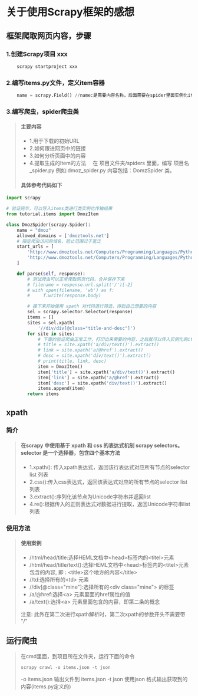 # 关于使用Scrapy框架的感想

## 框架爬取网页内容，步骤

### 1.创建Scrapy项目 xxx
  
```cmd
    scrapy startproject xxx
```

### 2.编写items.py文件，定义item容器

```Python
    name = scrapy.Field() //name:是需要内容名称，后面需要在spider里面实例化items，name就是保存的变量，类的名字，最好是爬虫名字例如 DmozItem
```

### 3.编写爬虫，spider爬虫类

>#### 主要内容
>
>* 1.用于下载的初始URL
>* 2.如何跟进网页中的链接
>* 3.如何分析页面中的内容
>* 4.提取生成的Item的方法
>&emsp;在 项目文件夹/spiders 里面，编写 项目名_spider.py 例如:dmoz_spider.py 内容包括：DomzSpider 类。  
>
>#### 具体参考代码如下  

```python
import scrapy

# 验证完毕，可以导入items类进行类实例化传输结果
from tutorial.items import DmozItem

class DmozSpider(scrapy.Spider):
    name = "dmoz"
    allowed_domains = ['dmoztools.net']
    # 限定爬虫访问的域名，防止范围过于宽泛
    start_urls = [
        'http://www.dmoztools.net/Computers/Programming/Languages/Python/Books/',
        'http://www.dmoztools.net/Computers/Programming/Languages/Python/Resources/'
    ]

    def parse(self, response):
        # 测试爬虫可以正常爬取网页代码，合并保存下来
        # filename = response.url.split('/')[-2]
        # with open(filename, 'wb') as f:
        #     f.write(response.body)

        # 接下来开始使用 xpath 对代码进行筛选，得到自己想要的内容
        sel = scrapy.selector.Selector(response)
        items = []
        sites = sel.xpath(
            '//div/div[@class="title-and-desc"]')
        for site in sites:
            # 下面的验证爬虫正常工作，打印出来需要的内容，之后就可以传入实例化的item
            # title = site.xpath('a/div/text()').extract()
            # link = site.xpath('a/@href').extract()
            # desc = site.xpath('div/text()').extract()
            # print(title, link, desc)
            item = DmozItem()
            item['title'] = site.xpath('a/div/text()').extract()
            item['link'] = site.xpath('a/@href').extract()
            item['desc'] = site.xpath('div/text()').extract()
            items.append(item)
        return items
```

## xpath

### 简介

>#### 在scrapy 中使用基于 xpath 和 css 的表达式机制 scrapy selectors。 selector 是一个选择器，包含四个基本方法
>
>* 1.xpath(): 传入xpath表达式，返回该行表达式对应所有节点的selector list 列表
>* 2.css():传入css表达式，返回该表达式对应的所有节点的selector list列表
>* 3.extract():序列化该节点为Unicode字符串并返回list
>* 4.re():根据传入的正则表达式对数据进行提取，返回Unicode字符串list列表

### 使用方法

>#### 使用案例  
>
>* /html/head/title:选择HEML文档中\<head>标签内的\<titel>元素
>* /html/head/title/text():选择HEML文档中\<head>标签内的\<titel>元素包含的内容, 即 : \<title>这个地方的内容\</title>
>* //td:选择所有的\<td> 元素
>* //div[@class="mine"]:选择所有的\<div class="mine"> 的标签
>* /a/@href:选择\<a> 元素里面的href属性的值
>* /a/text():选择\<a> 元素里面包含的内容，即第二条的概念
>
> 注意: 此外在第二次进行xpath解析时，第二次xpath的参数开头不需要带 "/"

## 运行爬虫

> 在cmd里面，到项目所在文件夹，运行下面的命令
>
> ```cdm
> scrapy crawl -o items.json -t json
> ```
>
> -o items.json 输出文件到 items.json
> -t json 使用json 格式输出获取到的内容(items.py定义的)
